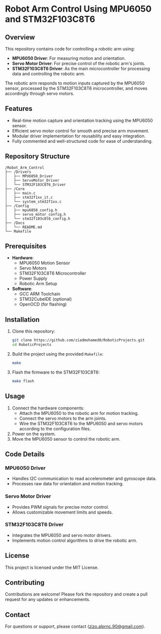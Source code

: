 # Robot Arm Control Using MPU6050 and STM32F103C8T6

## Overview
This repository contains code for controlling a robotic arm using:
- **MPU6050 Driver**: For measuring motion and orientation.
- **Servo Motor Driver**: For precise control of the robotic arm's joints.
- **STM32F103C8T6 Driver**: As the main microcontroller for processing data and controlling the robotic arm.

The robotic arm responds to motion inputs captured by the MPU6050 sensor, processed by the STM32F103C8T6 microcontroller, and moves accordingly through servo motors.

## Features
- Real-time motion capture and orientation tracking using the MPU6050 sensor.
- Efficient servo motor control for smooth and precise arm movement.
- Modular driver implementation for reusability and easy integration.
- Fully commented and well-structured code for ease of understanding.

## Repository Structure
```
/Robot_Arm_Control
├── /Drivers
│   ├── MPU6050_Driver
│   ├── ServoMotor_Driver
│   └── STM32F103C8T6_Driver
├── /Core
│   ├── main.c
│   ├── stm32f1xx_it.c
│   └── system_stm32f1xx.c
├── /Config
│   ├── mpu6050_config.h
│   ├── servo_motor_config.h
│   └── stm32f103c8t6_config.h
├── /Docs
│   └── README.md
└── Makefile
```

## Prerequisites
- **Hardware**:
  - MPU6050 Motion Sensor
  - Servo Motors
  - STM32F103C8T6 Microcontroller
  - Power Supply
  - Robotic Arm Setup
- **Software**:
  - GCC ARM Toolchain
  - STM32CubeIDE (optional)
  - OpenOCD (for flashing)

## Installation
1. Clone this repository:
   ```bash
   git clone https://github.com/ziadmohamed0/RoboticProjects.git
   cd RoboticProjects
   ```
2. Build the project using the provided `Makefile`:
   ```bash
   make
   ```
3. Flash the firmware to the STM32F103C8T6:
   ```bash
   make flash
   ```

## Usage
1. Connect the hardware components:
   - Attach the MPU6050 to the robotic arm for motion tracking.
   - Connect the servo motors to the arm joints.
   - Wire the STM32F103C8T6 to the MPU6050 and servo motors according to the configuration files.
2. Power on the system.
3. Move the MPU6050 sensor to control the robotic arm.

## Code Details
### MPU6050 Driver
- Handles I2C communication to read accelerometer and gyroscope data.
- Processes raw data for orientation and motion tracking.

### Servo Motor Driver
- Provides PWM signals for precise motor control.
- Allows customizable movement limits and speeds.

### STM32F103C8T6 Driver
- Integrates the MPU6050 and servo motor drivers.
- Implements motion control algorithms to drive the robotic arm.

## License
This project is licensed under the MIT License.

## Contributing
Contributions are welcome! Please fork the repository and create a pull request for any updates or enhancements.

## Contact
For questions or support, please contact (zizo.alprnc.90@gmail.com).

